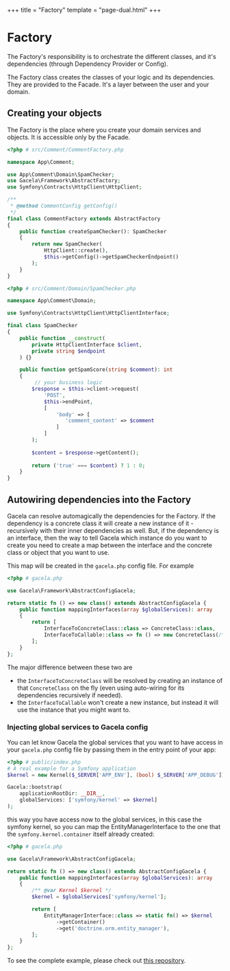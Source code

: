 +++
title = "Factory"
template = "page-dual.html"
+++

# Factory

The Factory's responsibility is to orchestrate the different classes, and it's dependencies
(through Dependency Provider or Config).

The Factory class creates the classes of your logic and its dependencies.
They are provided to the Facade. It's a layer between the user and your domain.

## Creating your objects

The Factory is the place where you create your domain services and objects. It is accessible only by the Facade.

```php
<?php # src/Comment/CommentFactory.php

namespace App\Comment;

use App\Comment\Domain\SpamChecker;
use Gacela\Framework\AbstractFactory;
use Symfony\Contracts\HttpClient\HttpClient;

/**
 * @method CommentConfig getConfig()
 */
final class CommentFactory extends AbstractFactory
{
    public function createSpamChecker(): SpamChecker
    {
        return new SpamChecker(
            HttpClient::create(),
            $this->getConfig()->getSpamCheckerEndpoint()
        );
    }    
}
```

```php
<?php # src/Comment/Domain/SpamChecker.php

namespace App\Comment\Domain;

use Symfony\Contracts\HttpClient\HttpClientInterface;

final class SpamChecker
{
    public function __construct(
        private HttpClientInterface $client,
        private string $endpoint
    ) {}

    public function getSpamScore(string $comment): int
    {
         // your business logic
        $response = $this->client->request(
            'POST', 
            $this->endPoint, 
            [
                'body' => [
                   'comment_content' => $comment
                ]
            ]
        );
        
        $content = $response->getContent();
        
        return ('true' === $content) ? 1 : 0;
    }
}
```

## Autowiring dependencies into the Factory

Gacela can resolve automagically the dependencies for the Factory. If the dependency is a concrete class it will create
a new instance of it - recursively with their inner dependencies as well. But, if the dependency is an interface, then
the way to tell Gacela which instance do you want to create you need to create a map between the interface and the
concrete class or object that you want to use.

This map will be created in the `gacela.php` config file. For example
```php
<?php # gacela.php

use Gacela\Framework\AbstractConfigGacela;

return static fn () => new class() extends AbstractConfigGacela {
    public function mappingInterfaces(array $globalServices): array
    {
        return [
            InterfaceToConcreteClass::class => ConcreteClass::class,
            InterfaceToCallable::class => fn () => new ConcreteClass(/**/),
        ];
    }
};
```

The major difference between these two are

- the `InterfaceToConcreteClass` will be resolved by creating an instance of that `ConcreteClass` on the fly (even using
  auto-wiring for its dependencies recursively if needed).
- the `InterfaceToCallable` won't create a new instance, but instead it will use the instance that you might want to.

### Injecting global services to Gacela config

You can let know Gacela the global services that you want to have access in your `gacela.php` config file
by passing them in the entry point of your app:
```php
<?php # public/index.php
# A real example for a Symfony application
$kernel = new Kernel($_SERVER['APP_ENV'], (bool) $_SERVER['APP_DEBUG']);

Gacela::bootstrap(
    applicationRootDir: __DIR__,
    globalServices: ['symfony/kernel' => $kernel]
);
```

this way you have access now to the global services, in this case the symfony kernel, so you
can map the EntityManagerInterface to the one that the `symfony.kernel.container` itself already created:
```php
<?php # gacela.php

use Gacela\Framework\AbstractConfigGacela;

return static fn () => new class() extends AbstractConfigGacela {
    public function mappingInterfaces(array $globalServices): array
    {
        /** @var Kernel $kernel */
        $kernel = $globalServices['symfony/kernel'];

        return [
            EntityManagerInterface::class => static fn() => $kernel
                ->getContainer()
                ->get('doctrine.orm.entity_manager'),
        ];
    }
};
```

To see the complete example, please check out [this repository](https://github.com/gacela-project/symfony-gacela-example).
